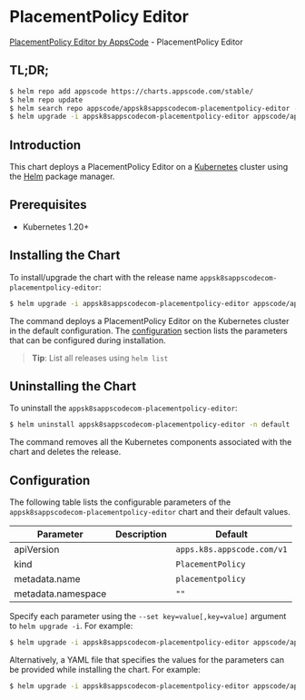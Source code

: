 # PlacementPolicy Editor

[PlacementPolicy Editor by AppsCode](https://appscode.com) - PlacementPolicy Editor

## TL;DR;

```bash
$ helm repo add appscode https://charts.appscode.com/stable/
$ helm repo update
$ helm search repo appscode/appsk8sappscodecom-placementpolicy-editor --version=v0.15.0
$ helm upgrade -i appsk8sappscodecom-placementpolicy-editor appscode/appsk8sappscodecom-placementpolicy-editor -n default --create-namespace --version=v0.15.0
```

## Introduction

This chart deploys a PlacementPolicy Editor on a [Kubernetes](http://kubernetes.io) cluster using the [Helm](https://helm.sh) package manager.

## Prerequisites

- Kubernetes 1.20+

## Installing the Chart

To install/upgrade the chart with the release name `appsk8sappscodecom-placementpolicy-editor`:

```bash
$ helm upgrade -i appsk8sappscodecom-placementpolicy-editor appscode/appsk8sappscodecom-placementpolicy-editor -n default --create-namespace --version=v0.15.0
```

The command deploys a PlacementPolicy Editor on the Kubernetes cluster in the default configuration. The [configuration](#configuration) section lists the parameters that can be configured during installation.

> **Tip**: List all releases using `helm list`

## Uninstalling the Chart

To uninstall the `appsk8sappscodecom-placementpolicy-editor`:

```bash
$ helm uninstall appsk8sappscodecom-placementpolicy-editor -n default
```

The command removes all the Kubernetes components associated with the chart and deletes the release.

## Configuration

The following table lists the configurable parameters of the `appsk8sappscodecom-placementpolicy-editor` chart and their default values.

|     Parameter      | Description |                Default                |
|--------------------|-------------|---------------------------------------|
| apiVersion         |             | <code>apps.k8s.appscode.com/v1</code> |
| kind               |             | <code>PlacementPolicy</code>          |
| metadata.name      |             | <code>placementpolicy</code>          |
| metadata.namespace |             | <code>""</code>                       |


Specify each parameter using the `--set key=value[,key=value]` argument to `helm upgrade -i`. For example:

```bash
$ helm upgrade -i appsk8sappscodecom-placementpolicy-editor appscode/appsk8sappscodecom-placementpolicy-editor -n default --create-namespace --version=v0.15.0 --set apiVersion=apps.k8s.appscode.com/v1
```

Alternatively, a YAML file that specifies the values for the parameters can be provided while
installing the chart. For example:

```bash
$ helm upgrade -i appsk8sappscodecom-placementpolicy-editor appscode/appsk8sappscodecom-placementpolicy-editor -n default --create-namespace --version=v0.15.0 --values values.yaml
```
